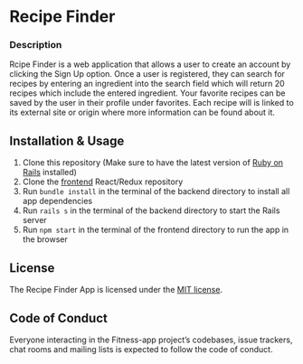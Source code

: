 # Recipe Finder

### Description

Rcipe Finder is a web application that allows a user to create an account by clicking the Sign Up option. Once a user is registered, they can search for recipes by entering an ingredient into the search field which will return 20 recipes which include the entered ingredient. Your favorite recipes can be saved by the user in their profile under favorites. Each recipe will is linked to its external site or origin where more information can be found about it.

## Installation & Usage

1. Clone this repository (Make sure to have the latest version of [Ruby on Rails](https://rubyonrails.org/) installed)
2. Clone the [frontend](https://github.com/tholmes59/recipe-finder-frontend) React/Redux repository 
3. Run `bundle install` in the terminal of the backend directory to install all app dependencies
4. Run `rails s` in the terminal of the backend directory to start the Rails server
5. Run `npm start` in the terminal of the frontend directory to run the app in the browser

## License

The Recipe Finder App is licensed under the [MIT license](https://opensource.org/licenses/MIT).

##  Code of Conduct

Everyone interacting in the Fitness-app project’s codebases, issue trackers, chat rooms and mailing lists is expected to follow the code of conduct.

